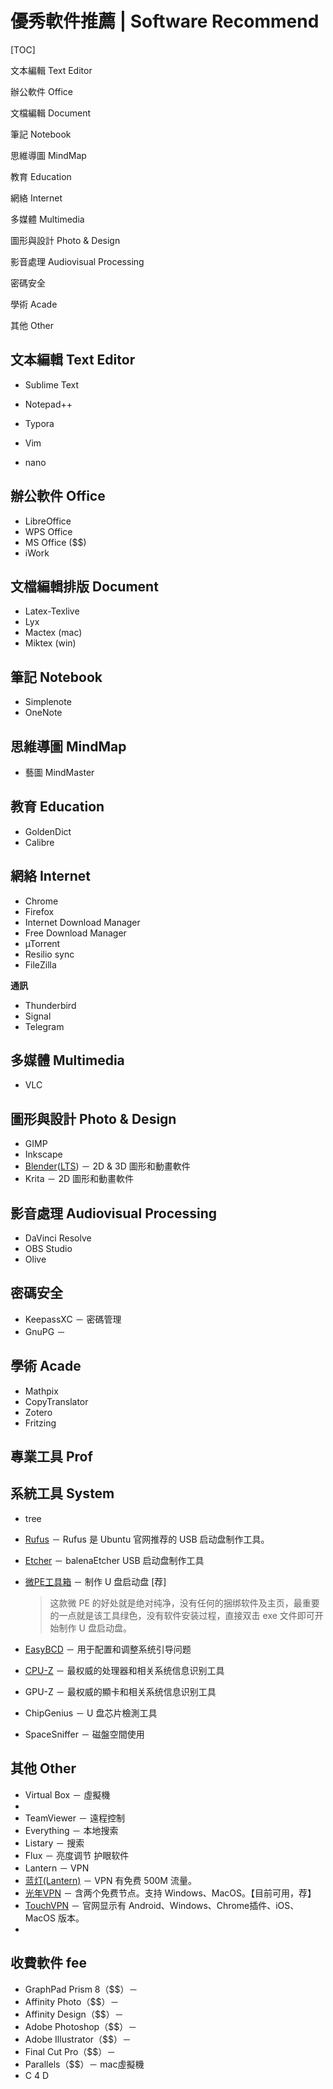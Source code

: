 # 優秀軟件推薦 | Software Recommend

[TOC]

文本編輯 Text Editor

辦公軟件 Office

文檔編輯 Document

筆記 Notebook

思維導圖 MindMap

教育 Education

網絡 Internet

多媒體 Multimedia

圖形與設計 Photo & Design

影音處理 Audiovisual Processing

密碼安全 

學術 Acade

其他 Other 



## 文本編輯 Text Editor

* Sublime Text
* Notepad++
* Typora

* Vim
* nano



## 辦公軟件 Office

* LibreOffice
* WPS Office
* MS Office ($$)
* iWork



## 文檔編輯排版 Document

* Latex-Texlive
* Lyx
* Mactex (mac)
* Miktex (win)



## 筆記 Notebook

* Simplenote
* OneNote



## 思維導圖 MindMap

* 藝圖 MindMaster



## 教育 Education

* GoldenDict
* Calibre



## 網絡 Internet

* Chrome
* Firefox
* Internet Download Manager
* Free Download Manager
* µTorrent
* Resilio sync
* FileZilla

**通訊**

* Thunderbird
* Signal
* Telegram



## 多媒體 Multimedia

* VLC



## 圖形與設計 Photo & Design

* GIMP
* Inkscape
* [Blender](https://www.blender.org/download/)([LTS](https://www.blender.org/download/lts/)) － 2D & 3D 圖形和動畫軟件
* Krita － 2D 圖形和動畫軟件



## 影音處理 Audiovisual Processing

* DaVinci Resolve
* OBS Studio
* Olive



## 密碼安全 

* KeepassXC － 密碼管理
* GnuPG － 



## 學術 Acade

* Mathpix
* CopyTranslator
* Zotero
* Fritzing



## 專業工具 Prof



## 系統工具 System

* tree

* [Rufus](https://rufus.akeo.ie/) － Rufus 是 Ubuntu 官网推荐的 USB 启动盘制作工具。

* [Etcher](https://www.balena.io/etcher/) － balenaEtcher USB 启动盘制作工具

* [微PE工具箱](http://www.wepe.com.cn/) － 制作 U 盘启动盘 [荐]

    > 这款微 PE 的好处就是绝对纯净，没有任何的捆绑软件及主页，最重要的一点就是该工具绿色，没有软件安装过程，直接双击 exe 文件即可开始制作 U 盘启动盘。

* [EasyBCD](https://neosmart.net/EasyBCD/) － 用于配置和调整系统引导问题

* [CPU-Z](https://www.cpuid.com/softwares/cpu-z.html#version-history) － 最权威的处理器和相关系统信息识别工具

* GPU-Z － 最权威的顯卡和相关系统信息识别工具

* ChipGenius － U 盘芯片檢測工具

* SpaceSniffer － 磁盤空間使用



## 其他 Other

* Virtual Box － 虛擬機
* 
* TeamViewer － 遠程控制
* Everything － 本地搜索
* Listary － 搜索
* Flux － 亮度调节 护眼软件
* Lantern － VPN
* [蓝灯(Lantern)](https://github.com/getlantern/lantern) － VPN 有免费 500M 流量。
* [光年VPN](https://www.lightyearvpn.com/) － 含两个免费节点。支持 Windows、MacOS。【目前可用，荐】
* [TouchVPN](https://touchvpn.net/) － 官网显示有 Android、Windows、Chrome插件、iOS、MacOS 版本。
* 



## 收費軟件 fee

* GraphPad Prism 8（$$）－ 
* Affinity Photo（$$）－ 
* Affinity Design（$$）－ 
* Adobe Photoshop（$$）－ 
* Adobe Illustrator（$$）－ 
* Final Cut Pro（$$）－ 
* Parallels（$$）－ mac虛擬機
* C 4 D


